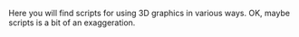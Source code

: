 Here you will find scripts for using 3D graphics in various ways.
OK, maybe scripts is a bit of an exaggeration.